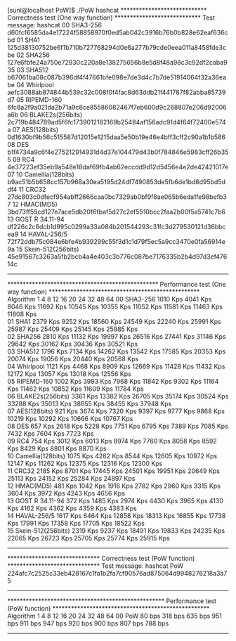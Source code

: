 [sunl@localhost PoW]$ ./PoW hashcat
**************************** Correctness test (One way function) ****************************
Test message: hashcat
00 SHA3-256          	d60fcf6585da4e17224f58858970f0ed5ab042c3916b76b0b828e62eaf636cbd
01 SHA1              	125d38130752be6f1b710b727768294d0e6a277b79cde0eea011a8458fde3cbe
02 SHA256            	127e6fbfe24a750e72930c220a8e138275656b8e5d8f48a98c3c92df2caba935
03 SHA512            	b67061ba08c087b396df4f47661bfe098e7de3d4c7b7de51914064f32a36eabe
04 Whirlpool         	aefc3088ab874844b539c32c008f0f4fac8d63ddb21f441787f82abba85739d7
05 RIPEMD-160        	6fc8a2f9a021da2b71a9c8ce85586082467f7eb600d9c268807e206d92006a6b
06 BLAKE2s(256bits)  	2c719b484789ad5f6fc1739012182169b25484af156adc91d4f64f72400e574a
07 AES(128bits)      	0d1630bf9b56c515587d12015e1215daa5e50b19e46e4bff3cff2c90a1b1b586
08 DES               	b1f4734a9c6f4e275212914931d4d37e104479d43b0f784846e5983cff26b355
09 RC4               	4e37223ef35eb9a548e18daf69fb4ab62eccdd9d12d5456e4e2de42421017e07
10 Camellia(128bits) 	b9ac51b5b658cc157b968a30ea5195d24df7490853de5fb6de1bd8d95bd5ddf4
11 CRC32             	27dc803c0dfecf954abff2666caa0bc7329ab0bf9f8ae065b6eda1fe98befb37
12 HMAC(MD5)         	3bd73ff59cd127e7ace5db20f6fbaf5d27c2ef5510bcc2faa2b00f5a5741c7b6
13 GOST R 34.11-94   	df226c2c6dcb1d995c0299a33a084b201544293c31fc3d279530121d36bbcea9
14 HAVAL-256/5       	72f72ddb75c084e6bfe4b939299c55f3d1c1d79f5ec5a9cc3470e0fa56914e9a
15 Skein-512(256bits)	45e91567c3263a5fb2bcb4a4e403c3b776c087be7176335b2b4d97d3ef47614c
*********************************************************************************************
************************************************* Performance test (One way function) *************************************************
   Algorithm                    1           4           8          12          16          20          24          32          48          64
00 SHA3-256          	 1010 Kps    4041 Kps    8046 Kps   11692 Kps   10545 Kps   10355 Kps   11052 Kps   11581 Kps   11463 Kps   11808 Kps   
01 SHA1              	 2379 Kps    9252 Kps   18560 Kps   24549 Kps   22240 Kps   25991 Kps   25987 Kps   25409 Kps   25145 Kps   25985 Kps   
02 SHA256            	 2810 Kps   11132 Kps   19997 Kps   26516 Kps   27441 Kps   31146 Kps   29642 Kps   30162 Kps   30436 Kps   30521 Kps   
03 SHA512            	 1796 Kps    7134 Kps   14262 Kps   13542 Kps   17585 Kps   20353 Kps   20074 Kps   19056 Kps   20440 Kps   20568 Kps   
04 Whirlpool         	 1121 Kps    4468 Kps    8909 Kps   12669 Kps   11428 Kps   11432 Kps   12172 Kps   13057 Kps   13018 Kps   12556 Kps   
05 RIPEMD-160        	 1002 Kps    3993 Kps    7968 Kps   11842 Kps    9302 Kps   11164 Kps   11462 Kps   10852 Kps   11609 Kps   11784 Kps   
06 BLAKE2s(256bits)  	 3361 Kps   13382 Kps   26705 Kps   35174 Kps   30524 Kps   33288 Kps   35013 Kps   38655 Kps   38455 Kps   37948 Kps   
07 AES(128bits)      	  921 Kps    3674 Kps    7320 Kps    9397 Kps    9777 Kps    9868 Kps   10219 Kps   10292 Kps   10666 Kps   10767 Kps   
08 DES               	  657 Kps    2618 Kps    5228 Kps    7751 Kps    6795 Kps    7389 Kps    7085 Kps    7432 Kps    7604 Kps    7723 Kps   
09 RC4               	  754 Kps    3012 Kps    6013 Kps    8974 Kps    7760 Kps    8058 Kps    8592 Kps    8429 Kps    8801 Kps    8870 Kps   
10 Camellia(128bits) 	 1075 Kps    4282 Kps    8544 Kps   12605 Kps   10972 Kps   12147 Kps   11262 Kps   12375 Kps   12316 Kps   12300 Kps   
11 CRC32             	 2185 Kps    8701 Kps   17445 Kps   24501 Kps   19951 Kps   20649 Kps   25113 Kps   24152 Kps   25284 Kps   24897 Kps   
12 HMAC(MD5)         	  481 Kps    1042 Kps    1916 Kps    2782 Kps    2960 Kps    3315 Kps    3604 Kps    3972 Kps    4243 Kps    4656 Kps   
13 GOST R 34.11-94   	  372 Kps    1485 Kps    2974 Kps    4430 Kps    3965 Kps    4130 Kps    4162 Kps    4362 Kps    4359 Kps    4383 Kps   
14 HAVAL-256/5       	 1617 Kps    6464 Kps   12858 Kps   18313 Kps   16855 Kps   17738 Kps   17991 Kps   17358 Kps   17705 Kps   18522 Kps   
15 Skein-512(256bits)	 2319 Kps    9237 Kps   18491 Kps   19833 Kps   24235 Kps   22065 Kps   26723 Kps   25705 Kps   25774 Kps   25915 Kps   
***************************************************************************************************************************************
****************************** Correctness test (PoW function) ******************************
Test message: hashcat
PoW               	224afc7c2525c33eb428167c1fa1b2fa7cf90576ad875064d9948276218a3a75
*********************************************************************************************
*************************************************** Performance test (PoW function) ***************************************************
   Algorithm                    1           4           8          12          16          20          24          32          48          64
00 PoW               	   80 bps     318 bps     635 bps     951 bps     911 bps     947 bps     920 bps     900 bps     807 bps     788 bps   
***************************************************************************************************************************************
